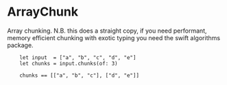 # ArrayChunk

Array chunking.
N.B. this does a straight copy, if you need performant, 
memory efficient chunking with exotic typing you need
the swift algorithms package.

```
    let input  = ["a", "b", "c", "d", "e"]
    let chunks = input.chunks(of: 3)
    
    chunks == [["a", "b", "c"], ["d", "e"]]
    
```

